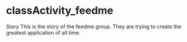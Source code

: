 # classActivity_feedme
Story
This is the story of the feedme group. They are trying to create the greatest
application of all time.
